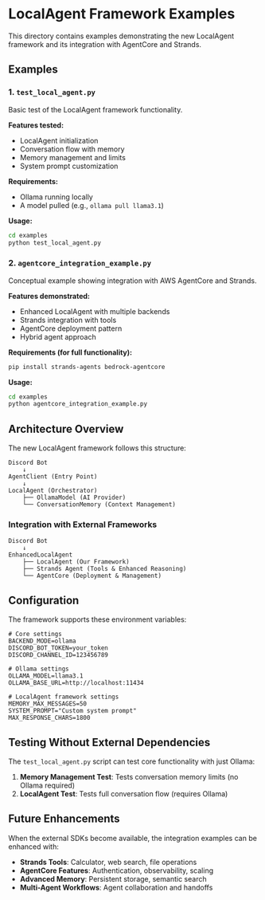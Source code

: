 # LocalAgent Framework Examples

This directory contains examples demonstrating the new LocalAgent framework and its integration with AgentCore and Strands.

## Examples

### 1. `test_local_agent.py`
Basic test of the LocalAgent framework functionality.

**Features tested:**
- LocalAgent initialization
- Conversation flow with memory
- Memory management and limits
- System prompt customization

**Requirements:**
- Ollama running locally
- A model pulled (e.g., `ollama pull llama3.1`)

**Usage:**
```bash
cd examples
python test_local_agent.py
```

### 2. `agentcore_integration_example.py`
Conceptual example showing integration with AWS AgentCore and Strands.

**Features demonstrated:**
- Enhanced LocalAgent with multiple backends
- Strands integration with tools
- AgentCore deployment pattern
- Hybrid agent approach

**Requirements (for full functionality):**
```bash
pip install strands-agents bedrock-agentcore
```

**Usage:**
```bash
cd examples
python agentcore_integration_example.py
```

## Architecture Overview

The new LocalAgent framework follows this structure:

```
Discord Bot
    ↓
AgentClient (Entry Point)
    ↓
LocalAgent (Orchestrator)
    ├── OllamaModel (AI Provider)
    └── ConversationMemory (Context Management)
```

### Integration with External Frameworks

```
Discord Bot
    ↓
EnhancedLocalAgent
    ├── LocalAgent (Our Framework)
    ├── Strands Agent (Tools & Enhanced Reasoning)
    └── AgentCore (Deployment & Management)
```

## Configuration

The framework supports these environment variables:

```env
# Core settings
BACKEND_MODE=ollama
DISCORD_BOT_TOKEN=your_token
DISCORD_CHANNEL_ID=123456789

# Ollama settings
OLLAMA_MODEL=llama3.1
OLLAMA_BASE_URL=http://localhost:11434

# LocalAgent framework settings
MEMORY_MAX_MESSAGES=50
SYSTEM_PROMPT="Custom system prompt"
MAX_RESPONSE_CHARS=1800
```

## Testing Without External Dependencies

The `test_local_agent.py` script can test core functionality with just Ollama:

1. **Memory Management Test**: Tests conversation memory limits (no Ollama required)
2. **LocalAgent Test**: Tests full conversation flow (requires Ollama)

## Future Enhancements

When the external SDKs become available, the integration examples can be enhanced with:

- **Strands Tools**: Calculator, web search, file operations
- **AgentCore Features**: Authentication, observability, scaling
- **Advanced Memory**: Persistent storage, semantic search
- **Multi-Agent Workflows**: Agent collaboration and handoffs
